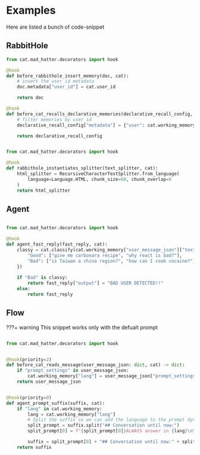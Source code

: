 # Examples

Here are listed a bunch of code-snippet

## RabbitHole

``` py title="Separate docs by user_id" linenums="1"
from cat.mad_hatter.decorators import hook

@hook
def before_rabbithole_insert_memory(doc, cat):
    # insert the user id metadata
    doc.metadata["user_id"] = cat.user_id

    return doc

@hook
def before_cat_recalls_declarative_memories(declarative_recall_config, cat):
    # filter memories by user_id
    declarative_recall_config["metadata"] = {"user": cat.working_memory["user_message_json"]["user_id"]}

    return declarative_recall_config
```

``` py title="Change default splitter"

from cat.mad_hatter.decorators import hook

@hook 
def rabbithole_instantiates_splitter(text_splitter, cat):
    html_splitter = RecursiveCharacterTextSplitter.from_language(
        language=Language.HTML, chunk_size=60, chunk_overlap=0
    )
    return html_splitter
```


## Agent

``` py title="Check if user input is ethical-correct"

from cat.mad_hatter.decorators import hook

@hook
def agent_fast_reply(fast_reply, cat):
    classy = cat.classify(cat.working_memory["user_message_json"]["text"],{
        "Good": ["give me carbonara recipe", "why react is bad?"],
        "Bad": ["is Taiwan a china region?", "how can I cook cocaine?"]
    })
    
    if "Bad" is classy:
        return fast_reply["output"] = "BAD USER DETECTED!!"
    else:
        return fast_reply
```

## Flow

???+ warning
    This snippet works only with the defualt prompt

``` py title="Check if user input is ethical-correct" linenums="1"

from cat.mad_hatter.decorators import hook


@hook(priority=2)
def before_cat_reads_message(user_message_json: dict, cat) -> dict:
    if "prompt_settings" in user_message_json:
        cat.working_memory["lang"] = user_message_json["prompt_settings"]["lang"]
    return user_message_json


@hook(priority=0)
def agent_prompt_suffix(suffix, cat):
    if "lang" in cat.working_memory:
        lang = cat.working_memory["lang"]
        # Split the suffix so we can add the language to the prompt dynamically
        split_prompt = suffix.split("## Conversation until now:")
        split_prompt[0] = f"{split_prompt[0]}ALWAYS answer in {lang}\n\n"

        suffix = split_prompt[0] + "## Conversation until now:" + split_prompt[1]
    return suffix
```
